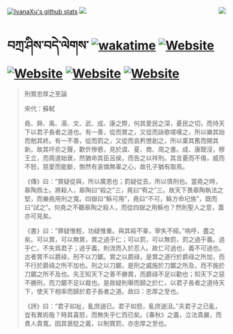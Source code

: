 [![IvanaXu's github stats](https://github-readme-stats.vercel.app/api?username=IvanaXu&theme=codeSTACKr)](https://github.com/anuraghazra/github-readme-stats)
<img align="right" src="https://github-readme-stats.vercel.app/api/top-langs/?username=IvanaXu&langs_count=8&theme=codeSTACKr" />
<img src="https://github-readme-stats.vercel.app/api/wakatime?username=IvanaXu&layout=compact&langs_count=8&theme=codeSTACKr&custom_title=Programming&nbsp;Times&nbsp;(Since&nbsp;Jul.29.2021)&range=all_time" />
# བཀྲ་ཤིས་བདེ་ལེགས་	[![wakatime](https://wakatime.com/badge/user/5043ee4a-e361-4607-9d47-d557f2005d05.svg)](https://wakatime.com/@5043ee4a-e361-4607-9d47-d557f2005d05)	[![Website](https://img.shields.io/website?label=tianchi&up_color=orange&up_message=IvanaXu&url=https%3A%2F%2Fshields.io)](https://tianchi.aliyun.com/home/science/scienceDetail?userId=1095279182618)	[![Website](https://img.shields.io/website?label=yuque&up_color=green&up_message=IvanaXu&url=https%3A%2F%2Fshields.io)](https://www.yuque.com/ivanaxu)	[![Website](https://img.shields.io/website?label=leetcode&up_color=yellow&up_message=IvanaXu&url=https%3A%2F%2Fshields.io)](https://leetcode.cn/u/ivanaxu)	[![Website](https://img.shields.io/website?label=aistudio&up_color=violet&up_message=IvanaXu&url=https%3A%2F%2Fshields.io)](https://aistudio.baidu.com/aistudio/personalcenter/thirdview/979775)
> 刑賞忠厚之至論
> 
> 宋代：蘇軾 
> 
> 堯、舜、禹、湯、文、武、成、康之際，何其愛民之深，憂民之切，而待天下以君子長者之道也。有一善，從而賞之，又從而詠歌嗟嘆之，所以樂其始而勉其終。有一不善，從而罰之，又從而哀矜懲創之，所以棄其舊而開其新。故其吁俞之聲，歡忻慘慼，見於虞、夏、商、周之書。成、康既沒，穆王立，而周道始衰，然猶命其臣呂侯，而告之以祥刑。其言憂而不傷，威而不怒，慈愛而能斷，惻然有哀憐無辜之心，故孔子猶有取焉。
> 
> 《傳》曰：“賞疑從與，所以廣恩也；罰疑從去，所以慎刑也。當堯之時，皋陶爲士。將殺人，皋陶曰“殺之”三，堯曰“宥之”三。故天下畏皋陶執法之堅，而樂堯用刑之寬。四嶽曰“鯀可用”，堯曰“不可，鯀方命圮族”，既而曰“試之”。何堯之不聽皋陶之殺人，而從四嶽之用鯀也？然則聖人之意，蓋亦可見矣。
> 
> 《書》曰：“罪疑惟輕，功疑惟重。與其殺不辜，寧失不經。”嗚呼，盡之矣。可以賞，可以無賞，賞之過乎仁；可以罰，可以無罰，罰之過乎義。過乎仁，不失爲君子；過乎義，則流而入於忍人。故仁可過也，義不可過也。古者賞不以爵祿，刑不以刀鋸。賞之以爵祿，是賞之道行於爵祿之所加，而不行於爵祿之所不加也。刑之以刀鋸，是刑之威施於刀鋸之所及，而不施於刀鋸之所不及也。先王知天下之善不勝賞，而爵祿不足以勸也；知天下之惡不勝刑，而刀鋸不足以裁也。是故疑則舉而歸之於仁，以君子長者之道待天下，使天下相率而歸於君子長者之道。故曰：忠厚之至也。
> 
> 《詩》曰：“君子如祉，亂庶遄已。君子如怒，亂庶遄沮。”夫君子之已亂，豈有異術哉？時其喜怒，而無失乎仁而已矣。《春秋》之義，立法貴嚴，而責人貴寬。因其褒貶之義，以制賞罰，亦忠厚之至也。
>
